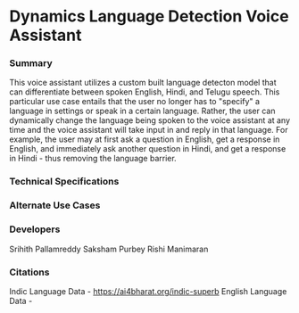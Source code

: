 # Dynamics Language Detection Voice Assistant

### Summary
This voice assistant utilizes a custom built language detecton model that can differentiate between spoken English, Hindi, and Telugu speech. This particular use case entails that the user no longer has to "specify" a language in settings or speak in a certain language. Rather, the user can dynamically change the language being spoken to the voice assistant at any time and the voice assistant will take input in and reply in that language. For example, the user may at first ask a question in English, get a response in English, and immediately ask another question in Hindi, and get a response in Hindi - thus removing the language barrier.

### Technical Specifications

### Alternate Use Cases

### Developers
Srihith Pallamreddy
Saksham Purbey
Rishi Manimaran

### Citations
Indic Language Data - https://ai4bharat.org/indic-superb
English Language Data - 
